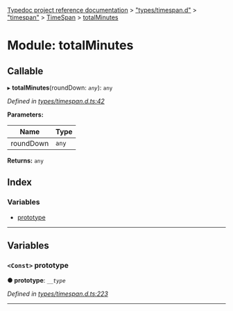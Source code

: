 [Typedoc project reference documentation](../README.md) > ["types/timespan.d"](../modules/_types_timespan_d_.md) > ["timespan"](../modules/_types_timespan_d_._timespan_.md) > [TimeSpan](../classes/_types_timespan_d_._timespan_.timespan.md) > [totalMinutes](../modules/_types_timespan_d_._timespan_.timespan.totalminutes.md)

# Module: totalMinutes

## Callable
▸ **totalMinutes**(roundDown: *`any`*): `any`

*Defined in [types/timespan.d.ts:42](https://github.com/DocuWare/REST-Sample-TS/blob/0222c3e/src/types/timespan.d.ts#L42)*

**Parameters:**

| Name | Type |
| ------ | ------ |
| roundDown | `any` |

**Returns:** `any`

## Index

### Variables

* [prototype](_types_timespan_d_._timespan_.timespan.totalminutes.md#prototype)

---

## Variables

<a id="prototype"></a>

### `<Const>` prototype

**● prototype**: *`__type`*

*Defined in [types/timespan.d.ts:223](https://github.com/DocuWare/REST-Sample-TS/blob/0222c3e/src/types/timespan.d.ts#L223)*

___

